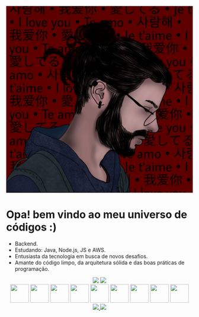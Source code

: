 <img src="/assets/1662727787445.jpg"/>

<h1>Opa! bem vindo ao meu universo de códigos :)</h1>

- Backend.
- Estudando: Java, Node.js, JS e AWS.
- Entusiasta da tecnologia em busca de novos desafios.
- Amante do código limpo, da arquitetura sólida e das boas práticas de programação.

<div align="center">
<img height="170em" src="https://github-readme-stats.vercel.app/api?username=saviokane&show_icons=true&theme=radical&locale=pt-br&border_color=A020F0&title_color=A020F0"/>
<img height="170em" src="https://github-readme-stats.vercel.app/api/top-langs/?username=saviokane&layout=donut&show_icons=true&theme=radical&locale=pt-br&border_color=A020F0&size_weight=0.5&count_weight=0.5&title_color=A020F0"/>
            
</div>
<div align = "center" style="display:inline_block" style="padding-right:20px" >
<img width="50px" height="50px" src="https://cdn.jsdelivr.net/gh/devicons/devicon/icons/github/github-original.svg"/>
<img width="50px" height="50px" src="https://cdn.jsdelivr.net/gh/devicons/devicon/icons/html5/html5-original.svg"/> 
<img width="50px" height="50px" src="https://cdn.jsdelivr.net/gh/devicons/devicon/icons/css3/css3-original.svg"/>
<img width="50px" height="50px" src="https://cdn.jsdelivr.net/gh/devicons/devicon/icons/java/java-original.svg"/>
<img width="50px" height="50px" src="https://cdn.jsdelivr.net/gh/devicons/devicon/icons/php/php-original.svg"/>
<img width="50px" height="50px" src="https://cdn.jsdelivr.net/gh/devicons/devicon/icons/typescript/typescript-original.svg"/>
<img width="50px" height="50px" src="https://cdn.jsdelivr.net/gh/devicons/devicon/icons/nodejs/nodejs-original.svg"/>
<img width="50px" height="50px" src="https://cdn.jsdelivr.net/gh/devicons/devicon/icons/mongodb/mongodb-original.svg"/>
<img width="50px" height="50px" src="https://cdn.jsdelivr.net/gh/devicons/devicon/icons/mysql/mysql-original.svg"/>
<div/>


<div>
  <a href = "https://www.instagram.com/savio.kane/"><img src="https://img.shields.io/badge/Instagram-E4405F?style=for-the-badge&logo=instagram&logoColor=white"/>
  <a href="https://www.linkedin.com/in/savio-kane/" target="_blank"><img src="https://img.shields.io/badge/-LinkedIn-%230077B5?style=for-the-badge&logo=linkedin&logoColor=white" target="_blank"></a> 

</div>
